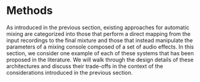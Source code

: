 # Methods

As introduced in the previous section, existing approaches for automatic mixing are categorized into those that perform a direct mapping from the input recordings to the final mixture and those that instead manipulate the parameters of a mixing console composed of a set of audio effects. In this section, we consider one example of each of these systems that has been proposed in the literature. We will walk through the design details of these architectures and discuss their trade-offs in the context of the considerations introduced in the previous section. 
